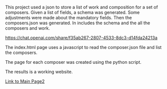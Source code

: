 This project used a json to store a list of work and composition for a set of composers.
Given a list of fields, a schema was generated. Some adjustments were made about the mandatory fields.
Then the composers.json was generated. In includes the schema and the all the composers and work.

https://chat.openai.com/share/f35ab267-2807-4533-8dc3-d14fda24213a

The index.html page uses a javascript to read the composer.json file and list the composers.

The page for each composer was created using the python script.

The results is a working website.

[Link to Main Page2](https://djeanner.github.io/composer/)

